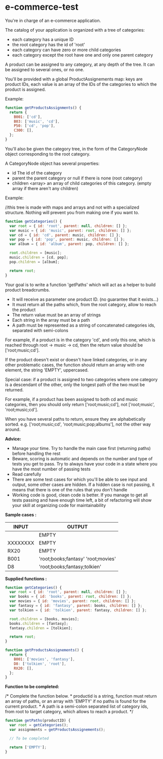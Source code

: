 # e-commerce-test

You're in charge of an e-commerce application.

The catalog of your application is organized with a tree of categories:

- each category has a unique ID
- the root category has the id of 'root'
- each category can have zero or more child categories
- each category except the root have one and only one parent category

A product can be assigned to any category, at any depth of the tree. It can be assigned to several ones, or no one.

You&#39;ll be provided with a global ProductAssignements map: keys are product IDs, each value is an array of the IDs of the categories to which the product is assigned.

Example:

```javascript
function getProductsAssignments() {
  return {
    B001: ['cd'],
    B03: ['music', 'cd'],
    P50: ['cd', 'pop'],
    C300: [],
  };
}
```

You'll also be given the category tree, in the form of the CategoryNode object corresponding to the root category.

A CategoryNode object has several properties:

- id <string> The id of the category
- parent <CategoryNode> the parent category or null if there is none (root category)
- children <array<CategoryNode>> an array of child categories of this category. (empty array if there aren't any children)

Example:

//this tree is made with maps and arrays and not with a specialized structure. Nothing will prevent you from making one if you want to.

```javascript
function getCategories() {
  var root = { id: 'root', parent: null, children: [] };
  var music = { id: 'music', parent: root, children: [] };
  var cd = { id: 'cd', parent: music, children: [] };
  var pop = { id: 'pop', parent: music, children: [] };
  var album = { id: 'album', parent: pop, children: [] };

  root.children = [music];
  music.children = [cd, pop];
  pop.children = [album];

  return root;
}
```

Your goal is to write a function &#39;getPaths&#39; which will act as a helper to build product breadcrumbs.

- It will receive as parameter one product ID. (no guarantee that it exists...)
- It must return all the paths which, from the root category, allow to reach the product
- The return value must be an array of strings
- Each string in the array must be a path
- A path must be represented as a string of concatenated categories ids, separated with semi-colons

For example, if a product is in the category 'cd', and only this one, which is reached through root -> music -> cd, then the return value should be ['root;music;cd'].

If the product doesn't exist or doesn't have linked categories, or in any other problematic cases, the function should return an array with one element, the string 'EMPTY', uppercased.

Special case: if a product is assigned to two categories where one category is a descendant of the other, only the longest path of the two must be returned.

For example, if a product has been assigned to both cd and music categories, then you should only return ['root;music;cd'], not ['root;music', 'root;music;cd'].

When you have several paths to return, ensure they are alphabetically sorted. e.g. ['root;music;cd', 'root;music;pop;albums'], not the other way around.

**Advice:**

- Manage your time. Try to handle the main case first (returning paths) before handling the rest
- Beware, scoring is automatic and depends on the number and type of tests you get to pass. Try to always have your code in a state where you have the most number of passing tests
- Read carefully
- There are some test cases for which you'll be able to see input and output, some other cases are hidden. If a hidden case is not passing, it means that there is one of the rules that you don't handle
- Working code is good, clean code is better. If you manage to get all tests passing and have enough time left, a bit of refactoring will show your skill at organizing code for maintainability

**Sample cases :**

| INPUT    | OUTPUT                                             |
| -------- | -------------------------------------------------- |
|          | EMPTY                                              |
| XXXXXXXX | EMPTY                                              |
| RX20     | EMPTY                                              |
| B001     | &#39;root;books;fantasy&#39; &#39;root;movies&#39; |
| D8       | &#39;root;books;fantasy;tolkien&#39;               |

**Supplied functions :**

```javascript
function getCategories() {
  var root = { id: 'root', parent: null, children: [] };
  var books = { id: 'books', parent: root, children: [] };
  var movies = { id: 'movies', parent: root, children: [] };
  var fantasy = { id: 'fantasy', parent: books, children: [] };
  var tolkien = { id: 'tolkien', parent: fantasy, children: [] };

  root.children = [books, movies];
  books.children = [fantasy];
  fantasy.children = [tolkien];

  return root;
}

function getProductsAssignements() {
  return {
    B001: ['movies', 'fantasy'],
    D8: ['tolkien', 'root'],
    RX20: [],
  };
}
```

**Function to be completed:**

/\* Complete the function below. \* productid is a string, function must return an array of paths, or an array with &#39;EMPTY&#39; if no paths is found for the current product. \* A path is a semi-colon separated list of category ids, from root to target category, which allows to reach a product.
\*/

```javascript
function getPaths(productID) {
  var root = getCategories();
  var assignments = getProductsAssignements();

  // To be completed

  return ['EMPTY'];
}
```
